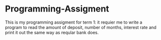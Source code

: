 # Programming-Assigment
This is my programming assigment for term 1: it requier me to write a program to read the amount of deposit, number of months, interest rate and print it out the same way as reqular bank does. 
